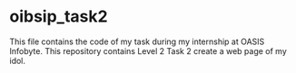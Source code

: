 # oibsip_task2
This file contains the code of my task during my internship at OASIS Infobyte. This repository contains Level 2 Task 2 create a web page of my idol.

